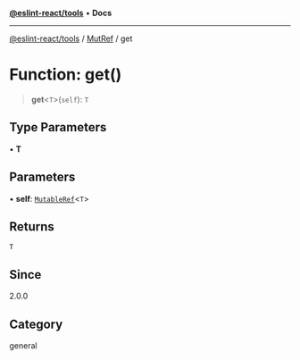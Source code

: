 [**@eslint-react/tools**](../../../README.md) • **Docs**

***

[@eslint-react/tools](../../../README.md) / [MutRef](../README.md) / get

# Function: get()

> **get**\<`T`\>(`self`): `T`

## Type Parameters

• **T**

## Parameters

• **self**: [`MutableRef`](../interfaces/MutableRef.md)\<`T`\>

## Returns

`T`

## Since

2.0.0

## Category

general
